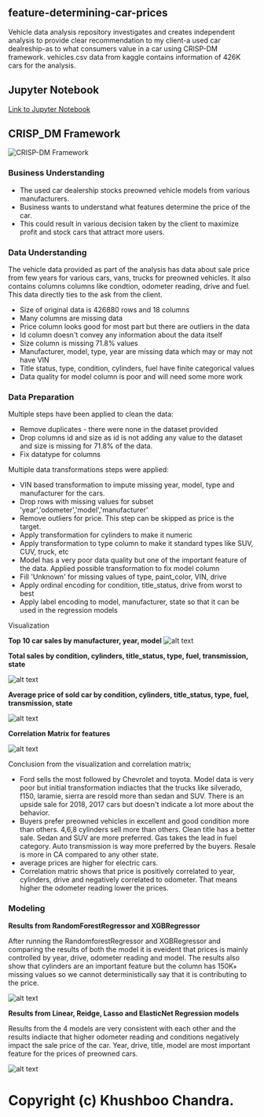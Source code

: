 ## feature-determining-car-prices

Vehicle data analysis repository investigates and creates independent analysis to provide clear recommendation to my client-a used car dealreship-as to what consumers value in a car using CRISP-DM framework. vehicles.csv data from kaggle contains information of 426K cars for the analysis. 

## Jupyter Notebook

[Link to Jupyter Notebook](https://https://github.com/khushboochandra07/vehicle_data_analysis/blob/main/jupyternotebook/1_feature_determining_car_price.ipynb)

## CRISP_DM Framework

![CRISP-DM Framework](/images/crispdm.png)

### **Business Understanding**  

*   The used car dealership stocks preowned vehicle models from various manufacturers.
*   Business wants to understand what features determine the price of the car.
*   This could result in various decision taken by the client to maximize profit and stock cars that attract more users.


### **Data Understanding**  

The vehicle data provided as part of the analysis has data about sale price from few years for various cars, vans, trucks for preowned vehicles. It also contains columns columns like condtion, odometer reading, drive and fuel. This data directly ties to the ask from the client.

*   Size of original data is 426880 rows and 18 columns
*   Many columns are missing data
*   Price column looks good for most part but there are outliers in the data
*   Id column doesn't convey any information about the data itself
*   Size column is missing 71.8% values
*   Manufacturer, model, type, year are missing data which may or may not have VIN
*   Title status, type, condition, cylinders, fuel have finite categorical values
*   Data quality for model column is poor and will need some more work

### **Data Preparation**  

Multiple steps have been applied to clean the data:
*   Remove duplicates - there were none in the dataset provided
*   Drop columns id and size as id is not adding any value to the dataset and size is missing for 71.8% of the data.
*   Fix datatype for columns

Multiple data transformations steps were applied:
*   VIN based transformation to impute missing year, model, type and manufacturer for the cars.
*   Drop rows with missing values for subset 'year','odometer','model','manufacturer'
*   Remove outliers for price. This step can be skipped as price is the target.
*   Apply transformation for cylinders to make it numeric
*   Apply transformation to type column to make it standard types like SUV, CUV, truck, etc
*   Model has a very poor data quality but one of the important feature of the data. Applied possible transformation to fix model column
*   Fill 'Unknown' for missing values of type, paint_color, VIN, drive
*   Apply ordinal encoding for condition, title_status, drive from worst to best
*   Apply label encoding to model, manufacturer, state so that it can be used in the regression models


Visualization

**Top 10 car sales by manufacturer, year, model**
![alt text](/images/top_10_selling.png)

**Total sales by condition, cylinders, title_status, type, fuel, transmission, state**

![alt text](/images/total_sales.png)

**Average price of sold car by condition, cylinders, title_status, type, fuel, transmission, state**

![alt text](/images/average_price.png)

**Correlation Matrix for features**

![alt text](/images/correlation_matrix.png)

Conclusion from the visualization and correlation matrix;
*   Ford sells the most followed by Chevrolet and toyota. Model data is very poor but initial transformation indiactes that the trucks like silverado, f150, laramie, sierra are resold more than sedan and SUV. There is an upside sale for 2018, 2017 cars but doesn't indicate a lot more about the behavior.
*   Buyers prefer preowned vehicles in excellent and good condition more than others. 4,6,8 cylinders sell more than others. Clean title has a better sale. Sedan and SUV are more preferred. Gas takes the lead in fuel category. Auto transmission is way more preferred by the buyers. Resale is more in CA compared to any other state.
*   average prices are higher for electric cars.
*   Correlation matric shows that price is positively correlated to year, cylinders, drive and negatively correlated to odometer. That means higher the odometer reading lower the prices.

### **Modeling**  

**Results from RandomForestRegressor and XGBRegressor**

After running the RandomforestRegressor and XGBRegressor and comparing the results of both the model it is eveident that prices is mainly controlled by year, drive, odometer reading and model. The results also show that cylinders are an important feature but the column has 150K+ missing values so we cannot deterministically say that it is contributing to the price.

![alt text](/images/randomforest_and_xgb.png)

**Results from Linear, Reidge, Lasso and ElasticNet Regression models**

Results from the 4 models are very consistent with each other and the results indiacte that higher odometer reading and conditions negatively impact the sale price of the car. Year, drive, title, model are most important feature for the prices of preowned cars. 

![alt text](/images/linear_ridge.png)

# Copyright (c) Khushboo Chandra.
